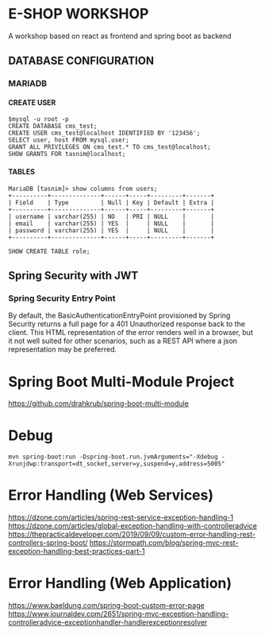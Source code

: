 # E-SHOP WORKSHOP
A workshop based on react as frontend and spring boot as backend

## DATABASE CONFIGURATION
### MARIADB
#### CREATE USER
````
$mysql -u root -p
CREATE DATABASE cms_test;
CREATE USER cms_test@localhost IDENTIFIED BY '123456';
SELECT user, host FROM mysql.user;
GRANT ALL PRIVILEGES ON cms_test.* TO cms_test@localhost;
SHOW GRANTS FOR tasnim@localhost;
````
#### TABLES
````
MariaDB [tasnim]> show columns from users;
+----------+--------------+------+-----+---------+-------+
| Field    | Type         | Null | Key | Default | Extra |
+----------+--------------+------+-----+---------+-------+
| username | varchar(255) | NO   | PRI | NULL    |       |
| email    | varchar(255) | YES  |     | NULL    |       |
| password | varchar(255) | YES  |     | NULL    |       |
+----------+--------------+------+-----+---------+-------+
````

````
SHOW CREATE TABLE role;
````

## Spring Security with JWT
### Spring Security Entry Point
By default, the BasicAuthenticationEntryPoint provisioned by Spring Security returns 
a full page for a 401 Unauthorized response back to the client. This HTML representation 
of the error renders well in a browser, but it not well suited for other scenarios, 
such as a REST API where a json representation may be preferred.

# Spring Boot Multi-Module Project 
https://github.com/drahkrub/spring-boot-multi-module

# Debug 
````
mvn spring-boot:run -Dspring-boot.run.jvmArguments="-Xdebug -Xrunjdwp:transport=dt_socket,server=y,suspend=y,address=5005"
````


# Error Handling (Web Services) 
https://dzone.com/articles/spring-rest-service-exception-handling-1
https://dzone.com/articles/global-exception-handling-with-controlleradvice
https://thepracticaldeveloper.com/2019/09/09/custom-error-handling-rest-controllers-spring-boot/
https://stormpath.com/blog/spring-mvc-rest-exception-handling-best-practices-part-1


# Error Handling (Web Application) 
https://www.baeldung.com/spring-boot-custom-error-page
https://www.journaldev.com/2651/spring-mvc-exception-handling-controlleradvice-exceptionhandler-handlerexceptionresolver
